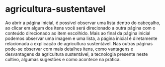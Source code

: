 # agricultura-sustentavel
Ao abrir a página inicial, é possível observar uma lista dentro do cabeçalho, ao clicar em algum dos itens você será direcionado a outra página com o conteúdo direcionado ao item escolhido. Mais ao final da página inicial podemos observar uma imagem e uma lista, a página inicial é diretamente relacionada a explicação de agricultura sustentável. Nas outras páginas pode-se observar com mais detalhes itens, como vantagens e desvantagens da agricultura sustentável, a tecnologia presente neste cultivo, algumas sugestões e como acontece na prática.